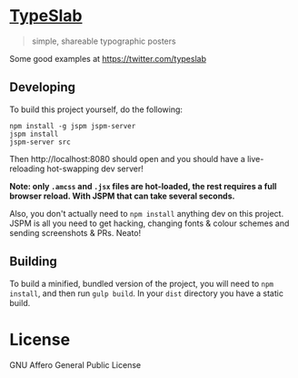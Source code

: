 # [TypeSlab](http://typeslab.com/)
> simple, shareable typographic posters

Some good examples at <a target="_blank" href="https://twitter.com/typeslab">https://twitter.com/typeslab</a>

## Developing

To build this project yourself, do the following:

```
npm install -g jspm jspm-server
jspm install
jspm-server src
```

Then http://localhost:8080 should open and you should have a live-reloading hot-swapping dev server!

**Note: only `.amcss` and `.jsx` files are hot-loaded, the rest requires a full browser reload. With JSPM that can take several seconds.**

Also, you don't actually need to `npm install` anything dev on this project. JSPM is all you need to get hacking, changing fonts & colour schemes and sending screenshots & PRs. Neato!

## Building

To build a minified, bundled version of the project, you will need to `npm install`, and then run `gulp build`. In your `dist` directory you have a static build.

# License

GNU Affero General Public License
